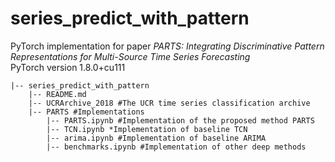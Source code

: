 # series_predict_with_pattern

PyTorch implementation for paper *PARTS: Integrating Discriminative Pattern Representations for Multi-Source Time Series Forecasting*  
PyTorch version 1.8.0+cu111

```
|-- series_predict_with_pattern   
    |-- README.md   
    |-- UCRArchive_2018 #The UCR time series classification archive
    |-- PARTS #Implementations
        |-- PARTS.ipynb #Implementation of the proposed method PARTS
        |-- TCN.ipynb *Implementation of baseline TCN
        |-- arima.ipynb #Implementation of baseline ARIMA
        |-- benchmarks.ipynb #Implementation of other deep methods
```
